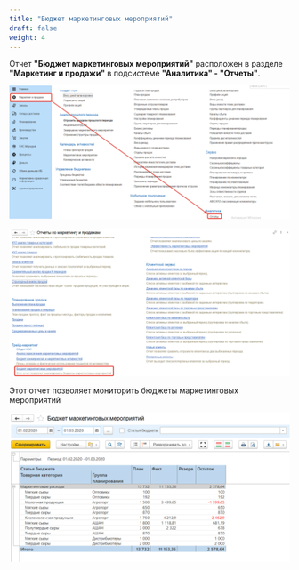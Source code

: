 ```yaml
---
title: "Бюджет маркетинговых мероприятий"
draft: false
weight: 4
---
```


Отчет **"Бюджет маркетинговых мероприятий"** расположен в разделе **"Маркетинг и продажи"** в подсистеме **"Аналитика" - "Отчеты"**.

[![1][1]][1]

[![2][2]][2]

Этот отчет позволяет мониторить бюджеты маркетинговых мероприятий

[![3][3]][3]

[1]: 1.png
[2]: 2.png
[3]: 3.png

